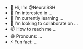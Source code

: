 - 👋 Hi, I’m @NeuralSSH
- 👀 I’m interested in ...
- 🌱 I’m currently learning ...
- 💞️ I’m looking to collaborate on ...
- 📫 How to reach me ...
- 😄 Pronouns: ...
- ⚡ Fun fact: ...

<!---
NeuralSSH/NeuralSSH is a ✨ special ✨ repository because its `README.md` (this file) appears on your GitHub profile.
You can click the Preview link to take a look at your changes.
--->
